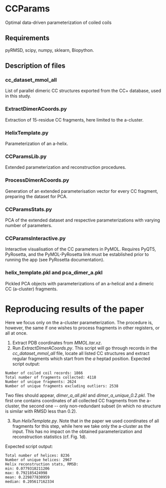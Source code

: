 # CCParams
Optimal data-driven parameterization of coiled coils

## Requirements
pyRMSD, scipy, numpy, sklearn, Biopython. 

## Description of files

### cc_dataset_mmol_all
List of parallel dimeric CC structures exported from the CC+ database, used in this study.

### ExtractDimerACoords.py
Extraction of 15-residue CC fragments, here limited to the a-cluster.

### HelixTemplate.py
Parameterization of an a-helix.

### CCParamsLib.py
Extended parameterization and reconstruction procedures.

### ProcessDimerACoords.py
Generation of an extended parameterisation vector for every CC fragment, preparing the dataset for PCA.

### CCParamsStats.py
PCA of the extended dataset and respective parameterizations with varying number of parameters.

### CCParamsInteractive.py

Interactive visualisation of the CC parameters in PyMOL. Requires PyQT5, PyRosetta, and the PyMOL-PyRosetta link must be established prior to running the app (see PyRosetta documentation).

### helix_template.pkl and pca_dimer_a.pkl

Pickled PCA objects with parameterizations of an a-helical and a dimeric CC (a-cluster) fragments.

# Reproducing results of the paper

Here we focus only on the a-cluster parameterization. The procedure is, however, the same if one wishes 
to process fragments in other registers, or all at once. 

1. Extract PDB coordinates from *MMOL.tar.xz*. 
2. Run *ExtractDimerACoords.py*. This script will go through records in the *cc_dataset_mmol_all* file, 
locate all listed CC structures and extract regular fragments which start from the *a* heptad position. 
Expected script output:
```
Number of coiled coil records: 1866
Total number of fragments collected: 4118
Number of unique fragments: 2624
Number of unique fragments excluding outliers: 2538
```
Two files should appear, *dimer_a_all.pkl* and *dimer_a_unique_0.2.pkl*. 
The first one contains coordinates of all collected CC fragments from the a-cluster, 
the second one -- only non-redundant subset (in which no structure is similar with RMSD less than 0.2).

3. Run *HelixTemplate.py*. Note that in the paper we used coordinates of all fragments for this step, 
while here we take only the a-cluster as the input. This has no impact on the obtained parameterization and reconstruction
statistics (cf. Fig. 1d).

Expected script output:
```
Total number of helices: 8236
Number of unique helices: 2967
Helix reconstruction stats, RMSD:
min: 0.0779318211206
max: 0.792185424998
mean: 0.229877830959
median: 0.205617162334
```
